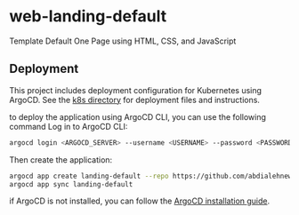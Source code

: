 # web-landing-default
Template Default One Page using HTML, CSS, and JavaScript

## Deployment

This project includes deployment configuration for Kubernetes using ArgoCD. See the [k8s directory](./k8s) for deployment files and instructions.

to deploy the application using ArgoCD CLI, you can use the following command
Log in to ArgoCD CLI:
```bash
argocd login <ARGOCD_SERVER> --username <USERNAME> --password <PASSWORD> --insecure
```

Then create the application:
```bash
argocd app create landing-default --repo https://github.com/abdialehnew/web-landing-default.git --path k8s --dest-server https://kubernetes.default.svc --dest-namespace default
argocd app sync landing-default
```
if ArgoCD is not installed, you can follow the [ArgoCD installation guide](https://argo-cd.readthedocs.io/en/stable/getting_started/).